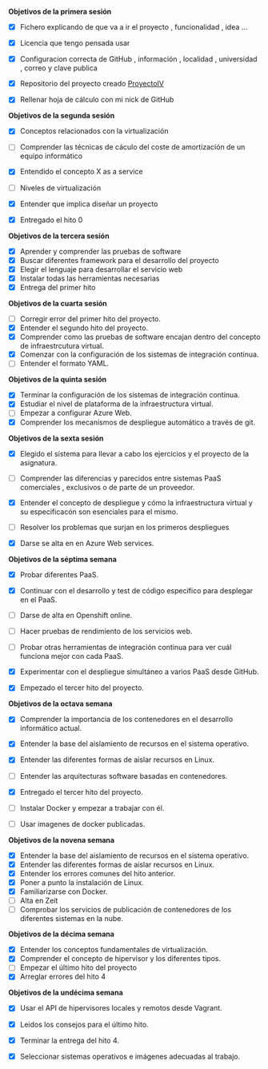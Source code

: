 **Objetivos de la primera sesión**

- [x] Fichero explicando de que va a ir el proyecto , funcionalidad , idea ...
- [x] Licencia que tengo pensada usar
- [x] Configuracion correcta de GitHub , información , localidad , universidad , correo y clave publica
- [x] Repositorio del proyecto creado [ProyectoIV](https://github.com/juanmaLC/ProyectoIV)
- [x] Rellenar hoja de cálculo con mi nick de GitHub 


**Objetivos de la segunda sesión**
 
 - [x] Conceptos relacionados con la virtualización
 - [ ] Comprender las técnicas de cáculo del coste de amortización de un equipo informático  
 - [x] Entendido el concepto X as a service
 - [ ] Niveles de virtualización
 - [x] Entender que implica diseñar un proyecto 
 - [x] Entregado el hito 0
 
 
 **Objetivos de la tercera sesión**
 
 - [x] Aprender y comprender las pruebas de software
 - [x] Buscar diferentes framework para el desarrollo del proyecto
 - [x] Elegir el lenguaje para desarrollar el servicio web 
 - [x] Instalar todas las herramientas necesarias
 - [x] Entrega del primer hito
 
 **Objetivos de la cuarta sesión**
 
 - [ ] Corregir error del primer hito del proyecto.
 - [x] Entender el segundo hito del proyecto.
 - [x] Comprender como las pruebas de software encajan dentro del concepto de infraestrcutura virtual.
 - [x] Comenzar con la configuración  de los sistemas de integración continua.
 - [ ] Entender el formato YAML.
 
 **Objetivos de la quinta sesión**
 
 - [x] Terminar la configuración de los sistemas de integración continua.
 - [x] Estudiar el nivel de plataforma de la infraestructura virtual.
 - [ ] Empezar a configurar Azure Web.
 - [x] Comprender los mecanismos de despliegue automático a través de git.
 
 **Objetivos de la sexta sesión**
 
 - [x] Elegido el sistema para llevar a cabo los ejercicios y el proyecto de la asignatura.
 - [ ] Comprender las diferencias y parecidos entre sistemas PaaS comerciales , exclusivos o de parte de un proveedor.
 - [x] Entender el concepto de despliegue y cómo la infraestructura virtual y su especificacón son esenciales para el mismo.
 - [ ] Resolver los problemas que surjan en los primeros despliegues
 - [x] Darse se alta en en Azure Web services. 
 
 
 **Objetivos de la séptima semana**
 
 - [x] Probar diferentes PaaS. 
 - [x] Continuar con el desarrollo y test de código específico para desplegar en el PaaS.
 - [ ] Darse de alta en  Openshift online.
 - [ ] Hacer pruebas de rendimiento de los servicios web.
 - [ ] Probar otras herramientas de integración continua para ver cuál funciona mejor con cada PaaS.
 - [x] Experimentar con el despliegue simultáneo a varios PaaS desde GitHub.
 - [x] Empezado el tercer hito del proyecto.
 
 
 
 
 **Objetivos de la octava semana**
 
 - [x] Comprender la importancia de los contenedores en el desarrollo informático actual.
 - [x] Entender la base del aislamiento de recursos en el sistema operativo.
 - [x] Entender las diferentes formas de aislar recursos en Linux.
 - [ ] Entender las arquitecturas software basadas en contenedores.
 - [x] Entregado el tercer hito del proyecto.
 - [ ] Instalar Docker y empezar a trabajar con él.
 - [ ] Usar imagenes de docker publicadas. 
 
 
 
 **Objetivos de la novena semana**
 
 - [x] Entender la base del aislamiento de recursos en el sistema operativo.
 - [x] Entender las diferentes formas de aislar recursos en Linux.
 - [x] Entender los errores comunes del hito anterior.
 - [x] Poner a punto la instalación de Linux.
 - [x] Familiarizarse con Docker.
 - [ ] Alta en Zeit
 - [ ] Comprobar los servicios de publicación de contenedores de los diferentes sistemas en la nube.
 
 **Objetivos de la décima semana**


- [x] Entender los conceptos fundamentales de virtualización.
- [x] Comprender el concepto de hipervisor y los diferentes tipos.
- [ ] Empezar el último hito del proyecto
- [x] Arreglar errores del hito 4
 
 **Objetivos de la undécima semana**
 
 - [x] Usar el API de hipervisores locales y remotos desde Vagrant.
 - [x] Leidos los consejos para el último hito.
 - [x] Terminar la entrega del hito 4.
 - [x] Seleccionar sistemas operativos e imágenes adecuadas al trabajo.
 